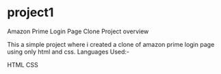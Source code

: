 # project1
Amazon Prime Login Page Clone
Project overview

This a simple project where i created a clone of amazon prime login page using only html and css.
Languages Used:-

HTML
CSS
